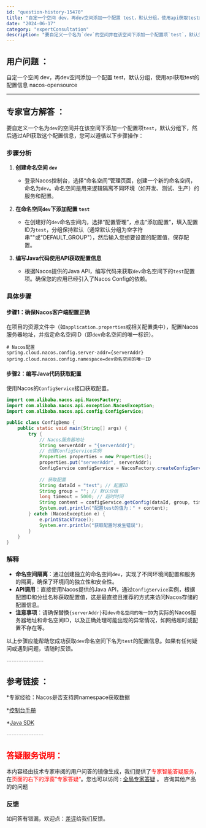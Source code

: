 ```yaml
---
id: "question-history-15470"
title: "自定一个空间 dev，再dev空间添加一个配置 test，默认分组，使用api获取test的配置信息 nacos-opensource"
date: "2024-06-17"
category: "expertConsultation"
description: "要自定义一个名为`dev`的空间并在该空间下添加一个配置项`test`，默认分组下，然后通过API获取这个配置信息，您可以遵循以下步骤操作：### 步骤分析1. **创建命名空间 `dev`**   - 登录Nacos控制台，选择“命名空间”管理页面，创建一个新的命名空间，命名为`dev`。命名空间"
---
```


## 用户问题 ： 
 自定一个空间 dev，再dev空间添加一个配置 test，默认分组，使用api获取test的配置信息 nacos-opensource 

---------------
## 专家官方解答 ：

要自定义一个名为`dev`的空间并在该空间下添加一个配置项`test`，默认分组下，然后通过API获取这个配置信息，您可以遵循以下步骤操作：

### 步骤分析

1. **创建命名空间 `dev`**
   - 登录Nacos控制台，选择“命名空间”管理页面，创建一个新的命名空间，命名为`dev`。命名空间是用来逻辑隔离不同环境（如开发、测试、生产）的服务和配置。

2. **在命名空间`dev`下添加配置 `test`**
   - 在创建好的`dev`命名空间内，选择“配置管理”，点击“添加配置”，填入配置ID为`test`，分组保持默认（通常默认分组为空字符串""或"DEFAULT_GROUP"），然后输入您想要设置的配置值，保存配置。

3. **编写Java代码使用API获取配置信息**
   - 根据Nacos提供的Java API，编写代码来获取`dev`命名空间下的`test`配置项。确保您的应用已经引入了Nacos Config的依赖。

### 具体步骤

#### 步骤1：确保Nacos客户端配置正确

在项目的资源文件中（如`application.properties`或相关配置类中），配置Nacos服务器地址，并指定命名空间ID（即`dev`命名空间的唯一标识）。

```properties
# Nacos配置
spring.cloud.nacos.config.server-addr={serverAddr}
spring.cloud.nacos.config.namespace=dev命名空间的唯一ID
```

#### 步骤2：编写Java代码获取配置

使用Nacos的`ConfigService`接口获取配置。

```java
import com.alibaba.nacos.api.NacosFactory;
import com.alibaba.nacos.api.exception.NacosException;
import com.alibaba.nacos.api.config.ConfigService;

public class ConfigDemo {
    public static void main(String[] args) {
        try {
            // Nacos服务器地址
            String serverAddr = "{serverAddr}";
            // 创建ConfigService实例
            Properties properties = new Properties();
            properties.put("serverAddr", serverAddr);
            ConfigService configService = NacosFactory.createConfigService(properties);
            
            // 获取配置
            String dataId = "test"; // 配置ID
            String group = ""; // 默认分组
            long timeout = 5000; // 超时时间
            String content = configService.getConfig(dataId, group, timeout);
            System.out.println("配置test的值为：" + content);
        } catch (NacosException e) {
            e.printStackTrace();
            System.err.println("获取配置时发生错误");
        }
    }
}
```

### 解释

- **命名空间隔离**：通过创建独立的命名空间`dev`，实现了不同环境间配置和服务的隔离，确保了环境间的独立性和安全性。
- **API调用**：直接使用Nacos提供的Java API，通过`ConfigService`实例，根据配置ID和分组名称获取配置值，这是最直接且推荐的方式来访问Nacos存储的配置信息。
- **注意事项**：请确保替换`{serverAddr}`和`dev命名空间的唯一ID`为实际的Nacos服务器地址和命名空间ID，以及正确处理可能出现的异常情况，如网络超时或配置不存在等。

以上步骤应能帮助您成功获取`dev`命名空间下名为`test`的配置信息。如果有任何疑问或遇到问题，请随时反馈。


<font color="#949494">---------------</font> 


## 参考链接 ：

*专家经验：Nacos是否支持跨namespace获取数据 
 
 *[控制台手册](https://nacos.io/docs/latest/guide/admin/console-guide)
 
 *[Java SDK](https://nacos.io/docs/latest/guide/user/sdk)


 <font color="#949494">---------------</font> 
 


## <font color="#FF0000">答疑服务说明：</font> 

本内容经由技术专家审阅的用户问答的镜像生成，我们提供了<font color="#FF0000">专家智能答疑服务</font>，在<font color="#FF0000">页面的右下的浮窗”专家答疑“</font>。您也可以访问 : [全局专家答疑](https://answer.opensource.alibaba.com/docs/intro) 。 咨询其他产品的的问题

### 反馈
如问答有错漏，欢迎点：[差评](https://ai.nacos.io/user/feedbackByEnhancerGradePOJOID?enhancerGradePOJOId=15540)给我们反馈。
